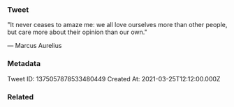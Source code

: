 ### Tweet
"It never ceases to amaze me: we all love ourselves more than other people, but care more about their opinion than our own."

— Marcus Aurelius

### Metadata
Tweet ID: 1375057878533480449
Created At: 2021-03-25T12:12:00.000Z

### Related

